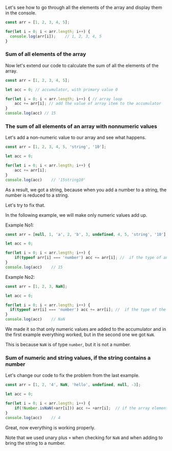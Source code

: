 Let's see how to go through all the elements of the array and display them in the console.

```javascript
const arr = [1, 2, 3, 4, 5];

for(let i = 0; i < arr.length; i++) {
  console.log(arr[i]);    // 1, 2, 3, 4, 5
}
```

### Sum of all elements of the array

Now let's extend our code to calculate the sum of all the elements of the array.

```javascript
const arr = [1, 2, 3, 4, 5];

let acc = 0; // accumulator, with primary value 0

for(let i = 0; i < arr.length; i++) { // array loop
    acc += arr[i]; // add the value of array item to the accumulator
}
console.log(acc) // 15
```


### The sum of all elements of an array with nonnumeric values

Let's add a non-numeric value to our array and see what happens.

```javascript
const arr = [1, 2, 3, 4, 5, 'string', '10'];

let acc = 0;

for(let i = 0; i < arr.length; i++) {
    acc += arr[i];
}
console.log(acc)    // '15string10'
```

As a result, we got a string, because when you add a number to a string, the number is reduced to a string.

Let's try to fix that.

In the following example, we will make only numeric values add up.

Example No1:
```javascript
const arr = [null, 1, 'a', 2, 'b', 3, undefined, 4, 5, 'string', '10'];

let acc = 0;

for(let i = 0; i < arr.length; i++) {
    if(typeof arr[i] === 'number') acc += arr[i]; //  if the type of an array element is a number, add it to the accumulator
}
console.log(acc)    // 15
```

Example No2:
```javascript
const arr = [1, 2, 3, NaN];

let acc = 0;

for(let i = 0; i < arr.length; i++) {
  if(typeof arr[i] === 'number') acc += arr[i]; //  if the type of the array element is a number, add it to the accumulator
}
console.log(acc)    // NaN
```

We made it so that only numeric values are added to the accumulator and in the first example everything worked, but in the second one we got `NaN`.

This is because `NaN` is of type `number`, but it is not a number.


### Sum of numeric and string values, if the string contains a number

Let's change our code to fix the problem from the last example.

```javascript
const arr = [1, 2, '4', NaN, 'hello', undefined, null, -3];

let acc = 0;

for(let i = 0; i < arr.length; i++) {
    if(!Number.isNaN(+arr[i])) acc += +arr[i];  // if the array element is not NaN, then add it to the accumulator
}
console.log(acc)    // 4
```

Great, now everything is working properly.

Note that we used unary plus `+` when checking for `NaN` and when adding to bring the string to a number.